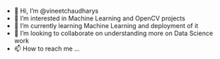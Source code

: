 - 👋 Hi, I’m @vineetchaudharys
- 👀 I’m interested in Machine Learning and OpenCV projects
- 🌱 I’m currently learning Machine Learning and deployment of it
- 💞️ I’m looking to collaborate on understanding more on Data Science work
- 📫 How to reach me ...

<!---
vineetchaudharys/vineetchaudharys is a ✨ special ✨ repository because its `README.md` (this file) appears on your GitHub profile.
You can click the Preview link to take a look at your changes.
--->
